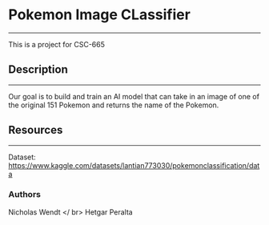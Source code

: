 # Pokemon Image CLassifier
---
This is a project for CSC-665

## Description
---
Our goal is to build and train an AI model that can take in an image of one of the original 151 Pokemon and returns the name of the Pokemon.
## Resources
---
Dataset: https://www.kaggle.com/datasets/lantian773030/pokemonclassification/data
### Authors
Nicholas Wendt </ br>
Hetgar Peralta
